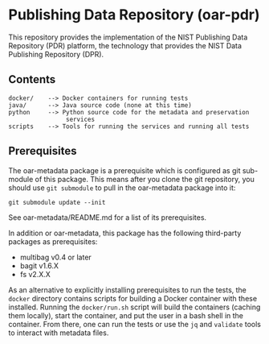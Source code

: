 # Publishing Data Repository (oar-pdr)

This repository provides the implementation of the NIST Publishing
Data Repository (PDR) platform, the technology that provides the NIST
Data Publishing Repository (DPR).

## Contents

```
docker/    --> Docker containers for running tests
java/      --> Java source code (none at this time)
python     --> Python source code for the metadata and preservation
                services
scripts    --> Tools for running the services and running all tests
```

## Prerequisites

The oar-metadata package is a prerequisite which is configured as git
sub-module of this package.  This means after you clone the git
repository, you should use `git submodule` to pull in the oar-metadata
package into it:

```
git submodule update --init
```

See oar-metadata/README.md for a list of its prerequisites.

In addition or oar-metadata, this package has the following
third-party packages as prerequisites:

* multibag v0.4 or later
* bagit v1.6.X
* fs v2.X.X

As an alternative to explicitly installing prerequisites to run
the tests, the `docker` directory contains scripts for building a
Docker container with these installed.  Running the `docker/run.sh`
script will build the containers (caching them locally), start the
container, and put the user in a bash shell in the container.  From
there, one can run the tests or use the `jq` and `validate` tools to
interact with metadata files.





